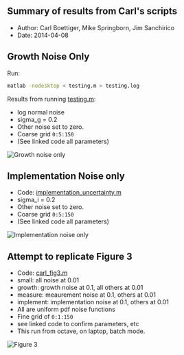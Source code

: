 Summary of results from Carl's scripts 
----------------------------------------

- Author: Carl Boettiger, Mike Springborn, Jim Sanchirico
- Date: 2014-04-08



Growth Noise Only
------------------

Run: 

```bash
matlab -nodesktop < testing.m > testing.log

```

Results from running [testing.m](testing.m):

- log normal noise
- sigma_g = 0.2 
- Other noise set to zero.  
- Coarse grid `0:5:150`
- (See linked code all parameters)


![Growth noise only](http://cboettig.github.com/multiple_uncertainty/carl.svg)


Implementation Noise only
--------------------------

- Code: [implementation_uncertainty.m](implementation_uncertainty.m)
- sigma_i = 0.2 
- Other noise set to zero.  
- Coarse grid `0:5:150`
- (See linked code all parameters)


![Implementation noise only](http://cboettig.github.com/multiple_uncertainty/implementation.svg)



Attempt to replicate Figure 3
-----------------------------

- Code: [carl_fig3.m](carl_fig3.m)
- small: all noise at 0.01
- growth: growth noise at 0.1, all others at 0.01
- measure: meaurement noise at 0.1, others at 0.01
- implement: implementation noise at 0.1, others at 0.01
- All are uniform pdf noise functions 
- Fine grid of `0:1:150`
- see linked code to confirm parameters, etc
- This run from octave, on laptop, batch mode.  

![Figure 3](http://cboettig.github.com/multiple_uncertainty/fig3.svg)
